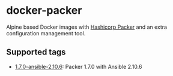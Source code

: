 # docker-packer

Alpine based Docker images with [Hashicorp Packer](https://www.packer.io/) and
an extra configuration management tool.

## Supported tags

- [1.7.0-ansible-2.10.6](ansible/README.md): Packer 1.7.0 with Ansible 2.10.6
